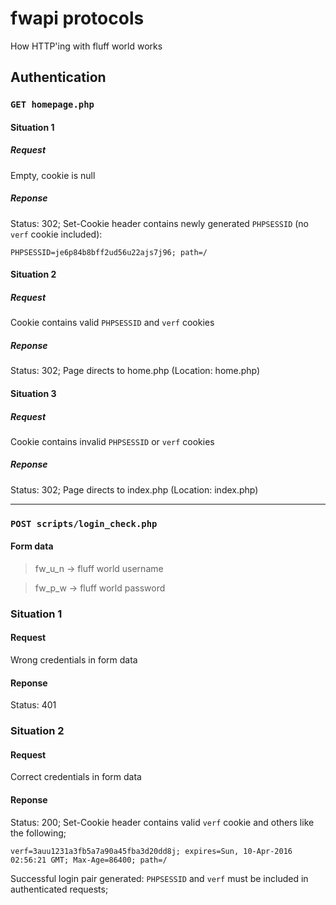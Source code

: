 # fwapi protocols
How HTTP'ing with fluff world works


## Authentication

### `GET homepage.php`
#### Situation 1
##### Request
Empty, cookie is null
##### Reponse
Status: 302;
Set-Cookie header contains newly generated `PHPSESSID` (no `verf` cookie included):
```
PHPSESSID=je6p84b8bff2ud56u22ajs7j96; path=/
```

#### Situation 2
##### Request
Cookie contains valid `PHPSESSID` and `verf` cookies
##### Reponse
Status: 302;
Page directs to home.php (Location: home.php)

#### Situation 3
##### Request
Cookie contains invalid `PHPSESSID` or `verf` cookies

##### Reponse
Status: 302;
Page directs to index.php (Location: index.php)

---

### `POST scripts/login_check.php`
#### Form data
> fw_u_n &rarr; fluff world username

> fw_p_w &rarr; fluff world password

### Situation 1
#### Request
Wrong credentials in form data
#### Reponse
Status: 401

### Situation 2
#### Request
Correct credentials in form data
#### Reponse
Status: 200;
Set-Cookie header contains valid `verf` cookie and others like the following;
```
verf=3auu1231a3fb5a7a90a45fba3d20dd8j; expires=Sun, 10-Apr-2016 02:56:21 GMT; Max-Age=86400; path=/
```
Successful login pair generated: `PHPSESSID` and `verf` must be included in authenticated requests;

